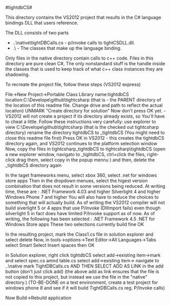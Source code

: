 #tightdbCS#

This directory contains the VS2012 project that results in the C# language bindings DLL that users reference.

The DLL consists of two parts

- ..\native\tightDBCalls.cs - p/invoke calls to tightCSDLL.dll.
- .\ - The classes that make up the language binding.

Only files in the native directory contain calls to c++ code.
Files in this directory are pure clean C#, The only nonstandard stuff is the handle inside the classes that is used to keep track of what c++ class instances they are shadowing.

To recreate the project file, follow these steps (VS2012 express)

File->New Project->Portable Class Library
name:tightdbCS
location:C:\Develope\github\tightcsharp (that is - the PARENT directory of the location of this readme file. Change drive and path to reflect the actual location)
UNMARK "Create directory for solution"
Now don't press OK yet. - VS2012 will not create a project if its directory already exists, so You'll have to cheat a little. Follow these instructions very carefully:
use explorer to view C:\Develope\github\tightcsharp (that is the checked out tightcsharp directory)
rename the directory tightdbCS to _tightdbCS (You might need to close this readme file first)
Press OK in VS2012 - this creates the tightdbCS directory again, and VS2012 continues to the platform selection window
Now, copy the files in tightcsharp\_tightdbCS to tightcsharp\tightdbCS (open a new explorer window, navigato to _tightdbCS, ctrl+click the files, right-click drag them, select copy in the popup mennu )
and then, delete the _tightdbCS directory again

In the taget frameworks menu, select xbox 360, select .net for windows store apps
Then in the dropdown menues, select the higest version combination that does not result in some versions being reduced. At writing time, these are :
.NET Framework 4.03 and higher
Silverlight 4 and higher
Windows Phone 7 and higher
You will also have to reduce the choices to something that will actually build. As of writing the VS2012 compiler will not build siverlight 5 or 4 apps that use
P/invoke (DllImport fails) even though silverlight 5 in fact does have limited P/Invoke support as of now.
As of writing, the following has been selected :
.NET Framework 4.5
.NET for Windows Store apps
These two selections currently build fine
OK

In the resulting project, mark the Class1.cs file in solution explorer and select delete
Now, in tools->options->Text Editor->All Languages->Tabs
select Smart
Select Insert spaces
then OK

in Solution explorer, right click tightdbCS
select add->existing item->mark and select spec.cs amnd table.cs
select add->existing item->
navigate to ..\native
mark TightDBCalls.cs AND THEN SELECT ADD AS LINK in the add button (don't just click add)
(the above add as link ensures that the file is not copied to this project, but instead we use the file in the "native" directory.)
(TO-BE-DONE on a test environment, create a test project for windows phone 8 and see if it will build TightDBCalls.cs reg. P/Invoke calls)

Now Build->Rebuild application
